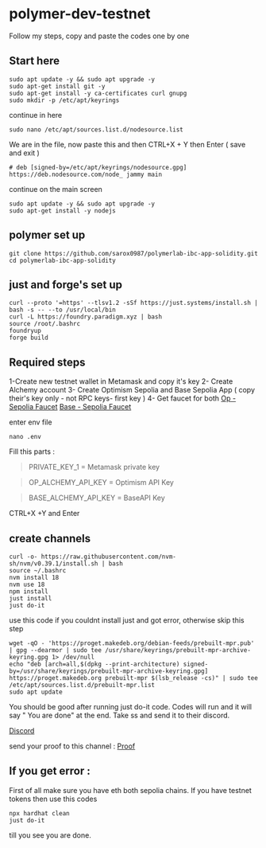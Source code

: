 # polymer-dev-testnet

Follow my steps, copy and paste the codes one by one

## Start here

````
sudo apt update -y && sudo apt upgrade -y
sudo apt-get install git -y
sudo apt-get install -y ca-certificates curl gnupg
sudo mkdir -p /etc/apt/keyrings
````

continue in here

````
sudo nano /etc/apt/sources.list.d/nodesource.list
````

We are in the file, now paste this and then CTRL+X + Y then Enter ( save and exit )
````
# deb [signed-by=/etc/apt/keyrings/nodesource.gpg] https://deb.nodesource.com/node_ jammy main
````

continue on the main screen 

````
sudo apt update -y && sudo apt upgrade -y
sudo apt-get install -y nodejs
````

## polymer set up

````
git clone https://github.com/sarox0987/polymerlab-ibc-app-solidity.git
cd polymerlab-ibc-app-solidity
````

## just and forge's set up

````
curl --proto '=https' --tlsv1.2 -sSf https://just.systems/install.sh | bash -s -- --to /usr/local/bin
curl -L https://foundry.paradigm.xyz | bash
source /root/.bashrc
foundryup
forge build
````

## Required steps
1-Create new testnet wallet in Metamask and copy it's key
2- Create Alchemy account 
3- Create Optimism Sepolia and Base Sepolia App ( copy their's key only - not RPC keys- first key )
4- Get faucet for both
[Op - Sepolia Faucet](https://www.alchemy.com/faucets/optimism-sepolia)
[Base - Sepolia Faucet](https://www.alchemy.com/faucets/base-sepolia)

enter env file
````
nano .env
````
Fill this parts :


>    PRIVATE_KEY_1 = Metamask private key

>    OP_ALCHEMY_API_KEY = Optimism API Key

>    BASE_ALCHEMY_API_KEY = BaseAPI Key

CTRL+X +Y and Enter

## create channels

````
curl -o- https://raw.githubusercontent.com/nvm-sh/nvm/v0.39.1/install.sh | bash
source ~/.bashrc
nvm install 18
nvm use 18
npm install
just install
just do-it
````

use this code if you couldnt install just and got error, otherwise skip this step
````
wget -qO - 'https://proget.makedeb.org/debian-feeds/prebuilt-mpr.pub' | gpg --dearmor | sudo tee /usr/share/keyrings/prebuilt-mpr-archive-keyring.gpg 1> /dev/null
echo "deb [arch=all,$(dpkg --print-architecture) signed-by=/usr/share/keyrings/prebuilt-mpr-archive-keyring.gpg] https://proget.makedeb.org prebuilt-mpr $(lsb_release -cs)" | sudo tee /etc/apt/sources.list.d/prebuilt-mpr.list
sudo apt update
````

You should be good after running just do-it code. Codes will run and it will say " You are done" at the end.
Take ss and send it to their discord. 

[Discord]((https://discord.com/invite/hvMQp4qcM6)https://discord.com/invite/hvMQp4qcM6)

send your proof to this channel :  [Proof](https://discord.com/channels/839903468750635039/1213267408370794506)


## If you get error : 
First of all make sure you have eth both sepolia chains. If you have testnet tokens then use this codes
````
npx hardhat clean
just do-it 
````

till you see you are done.
